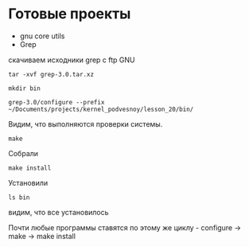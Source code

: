 # Готовые проекты
* gnu core utils
* Grep

скачиваем исходники grep с ftp GNU

```
tar -xvf grep-3.0.tar.xz
```

```
mkdir bin
```


```
grep-3.0/configure --prefix ~/Documents/projects/kernel_podvesnoy/lesson_20/bin/
```

Видим, что выполняются проверки системы.

```
make
```
Собрали

```
make install
```
Установили
```
ls bin
``` 
видим, что все установилось

Почти любые программы ставятся по этому же циклу - configure -> make -> make install
